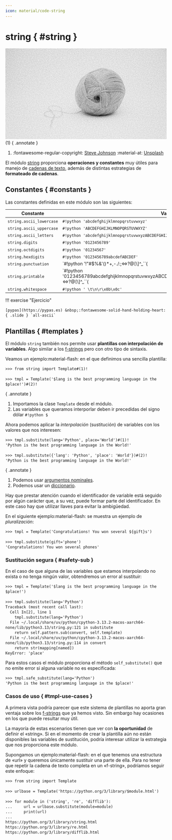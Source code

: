 ```yaml
---
icon: material/code-string
---
```


# string { #string }

![Fork](images/string/ball.jpg)
(1)
{ .annotate }

1. :fontawesome-regular-copyright: [Steve Johnson](https://unsplash.com/@steve_j) :material-at: [Unsplash](https://unsplash.com) 

El módulo [string](https://docs.python.org/es/3/library/string.html) proporciona **operaciones y constantes** muy útiles para manejo de [cadenas de texto](../../core/datatypes/strings.md), además de distintas estrategias de **formateado de cadenas**.

## Constantes { #constants }

Las constantes definidas en este módulo son las siguientes:

| Constante | Valor |
| --- | --- |
| `string.ascii_lowercase` | `#!python 'abcdefghijklmnopqrstuvwxyz'` |
| `string.ascii_uppercase` | `#!python 'ABCDEFGHIJKLMNOPQRSTUVWXYZ'` |
| `string.ascii_letters` | `#!python 'abcdefghijklmnopqrstuvwxyzABCDEFGHIJKLMNOPQRSTUVWXYZ'` |
| `string.digits` | `#!python '0123456789'` |
| `string.octdigits` | `#!python '01234567'` |
| `string.hexdigits` | `#!python '0123456789abcdefABCDEF'` |
| `string.punctuation` | `#!python '!"#$%&\'()*+,-./:;<=>?@[\\]^_``{|}~'` |
| `string.printable` | `#!python '0123456789abcdefghijklmnopqrstuvwxyzABCDEFGHIJKLMNOPQRSTUVWXYZ!"#$%&\'()*+,-./:;<=>?@[\\]^_``{|}~ \t\n\r\x0b\x0c'` |
| `string.whitespace` | `#!python ' \t\n\r\x0b\x0c'` |

!!! exercise "Ejercicio"

    [pypas](https://pypas.es) &nbsp;:fontawesome-solid-hand-holding-heart:{ .slide } `all-ascii`

## Plantillas { #templates }

El módulo `string` también nos permite usar **plantillas con interpolación de variables**. Algo similar a los [f-strings](../../core/datatypes/strings.md#fstrings) pero con otro tipo de sintaxis.

Veamos un <span class="example">ejemplo:material-flash:</span> en el que definimos una sencilla plantilla:

```pycon
>>> from string import Template#(1)!

>>> tmpl = Template('$lang is the best programming language in the $place!')#(2)!
```
{ .annotate }

1. Importamos la clase `Template` desde el módulo.
2. Las variables que queramos interporlar deben ir precedidas del signo dólar `#!python $`

Ahora podemos aplicar la _interpolación_ (sustitución) de variables con los valores que nos interesen:

```pycon
>>> tmpl.substitute(lang='Python', place='World')#(1)!
'Python is the best programming language in the World!'

>>> tmpl.substitute({'lang': 'Python', 'place': 'World'})#(2)!
'Python is the best programming language in the World!'
```
{ .annotate }

1. Podemos usar [argumentos nominales](../../core/modularity/functions.md#kwargs).
2. Podemos usar un [diccionario](../../core/datastructures/dicts.md).

Hay que prestar atención cuando el identificador de variable está seguido por algún carácter que, a su vez, puede formar parte del identificador. En este caso hay que utilizar llaves para evitar la ambigüedad.

En el siguiente <span class="example">ejemplo:material-flash:</span> se muestra un ejemplo de _pluralización_:

```pycon hl_lines="1"
>>> tmpl = Template('Congratulations! You won several ${gift}s')

>>> tmpl.substitute(gift='phone')
'Congratulations! You won several phones'
```

### Sustitución segura { #safety-sub }

En el caso de que alguna de las variables que estamos interpolando no exista o no tenga ningún valor, obtendremos un error al sustituir:

```pycon
>>> tmpl = Template('$lang is the best programming language in the $place!')

>>> tmpl.substitute(lang='Python')
Traceback (most recent call last):
  Cell In[2], line 1
    tmpl.substitute(lang='Python')
  File ~/.local/share/uv/python/cpython-3.13.2-macos-aarch64-none/lib/python3.13/string.py:121 in substitute
    return self.pattern.sub(convert, self.template)
  File ~/.local/share/uv/python/cpython-3.13.2-macos-aarch64-none/lib/python3.13/string.py:114 in convert
    return str(mapping[named])
KeyError: 'place'
```

Para estos casos el módulo proporciona el método `self_substitute()` que no emite error si alguna variable no es especificada:

```pycon
>>> tmpl.safe_substitute(lang='Python')
'Python is the best programming language in the $place!'
```

### Casos de uso { #tmpl-use-cases }

A primera vista podría parecer que este sistema de plantillas no aporta gran ventaja sobre los [f-strings](../../core/datatypes/strings.md#fstrings) que ya hemos visto. Sin embargo hay ocasiones en los que puede resultar muy útil.

La mayoría de estas escenarios tienen que ver con **la oportunidad** de definir el «string». Si en el momento de crear la plantilla aún no están disponibles las variables de sustitución, podría interesar utilizar la estrategia que nos proporciona este módulo.

Supongamos un <span class="example">ejemplo:material-flash:</span> en el que tenemos una estructura de «url» y queremos únicamente sustituir una parte de ella. Para no tener que repetir la cadena de texto completa en un «f-string», podríamos seguir este enfoque:

```pycon
>>> from string import Template

>>> urlbase = Template('https://python.org/3/library/$module.html')

>>> for module in ('string', 're', 'difflib'):
...     url = urlbase.substitute(module=module)
...     print(url)
...
https://python.org/3/library/string.html
https://python.org/3/library/re.html
https://python.org/3/library/difflib.html
```
